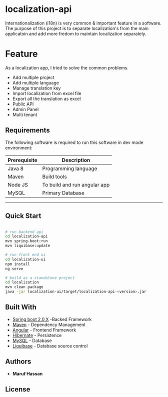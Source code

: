 # localization-api
Internationalization (i18n) is very common & important feature in a software. The purpose of this project 
is to separate localization's from the main applicatoin and add more fredom to maintain localization separately.
  
# Feature
  As a localization app, I tried to solve the common problems. 

- Add multiple project
- Add multiple language
- Manage translation key
- Import localization from excel file
- Export all the translation as excel 
- Public API
- Admin Panel
- Multi tenant 

## Requirements

The following software is required to run this software in dev mode
environment:

|               Prerequisite                        |                 Description              |
|---------------------------------------------------|------------------------------------------|
| Java 8                                            | Programming language                     |
| Maven                                             | Build tools                              |
| Node JS                                           | To build and run angular app             |
| MySQL                                             | Primary Database                         |
------------------------------------------------------------------------------------------------


## Quick Start
```sh

# run backend api
cd localization-api
mvn spring-boot:run
mvn liquibase:update

# run front end ui
cd localization-ui
npm install
ng serve

# build as a standalone project
cd localization
mvn clean package
java -jar localization-ui/target/localization-api-<version>.jar
```


## Built With
* [Spring boot 2.0.X](https://projects.spring.io/spring-boot/) -Backed Framework
* [Maven](https://maven.apache.org/) - Dependency Management
* [Angular](https://angularjs.org/) - Frontend Framework
* [Hibernate](http://hibernate.org/) - Persistence 
* [MySQL](https://www.mysql.com/downloads/) - Database
* [Liquibase](http://www.liquibase.org/) - Database source control


## Authors
* **Maruf Hassan**

## License


